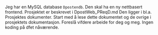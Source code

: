 Jeg har en MySQL database `Dpostendb`.
Den skal ha en ny nettbasert frontend.
Prosjektet er beskrevet i DpostWeb_PReqD.md 
Den ligger i bl.a. Prosjektes dokumenter. Start med å lese dette dokumentet og de ovrige i prosjektets dokumentasjon. Foreslå vifdere arbeide for deg og meg. Ingen koding på dfet nåværende.

